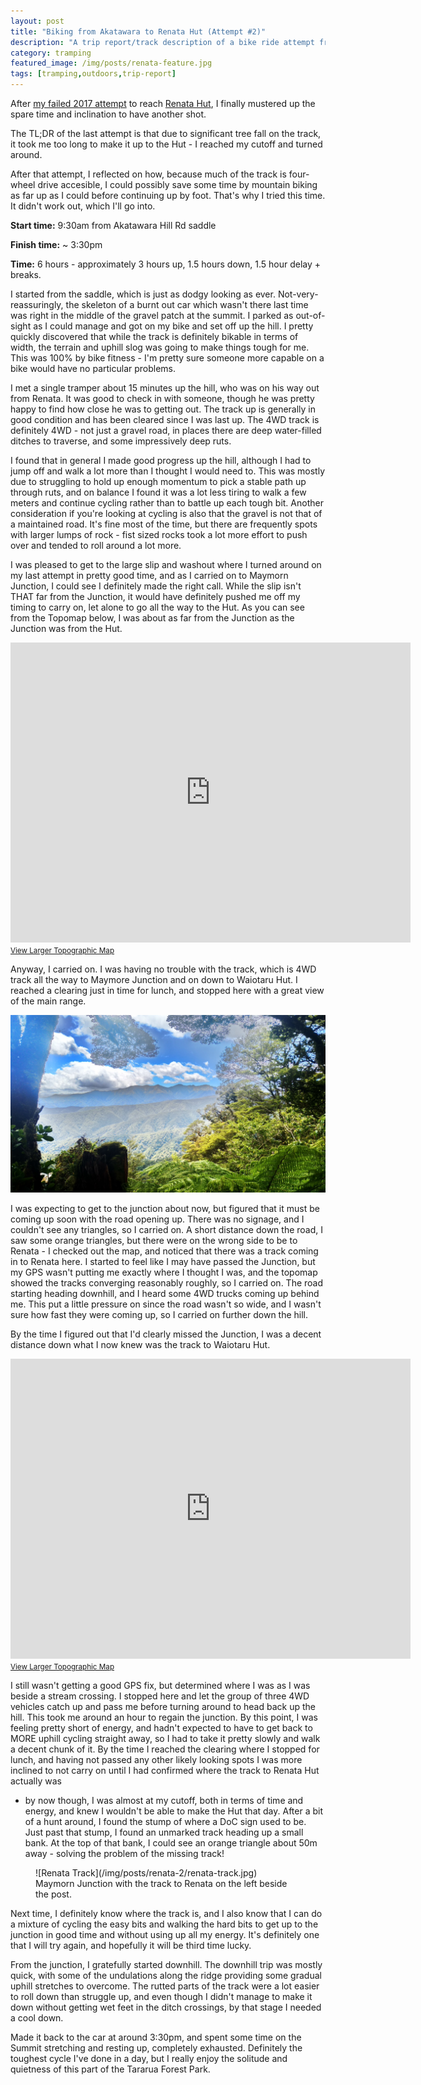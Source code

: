 ```yaml
---
layout: post
title: "Biking from Akatawara to Renata Hut (Attempt #2)"
description: "A trip report/track description of a bike ride attempt from the Akatawara Hill Road Summit to Renata Hut."
category: tramping
featured_image: /img/posts/renata-feature.jpg
tags: [tramping,outdoors,trip-report]
---
```


After [my failed 2017 attempt](https://www.joshmcarthur.com/tramping/2017/07/25/akatarawa-summit-to-renata.html) to reach 
[Renata
Hut](https://www.doc.govt.nz/parks-and-recreation/places-to-go/wellington-kapiti/places/tararua-forest-park/things-to-do/huts/renata-hut/),
I finally mustered up the spare time and inclination to have another shot. 

The TL;DR of the last attempt is that due to significant tree fall on the track, it took me too long
to make it up to the Hut - I reached my cutoff and turned around. 

After that attempt, I reflected on how, because much of the track is four-wheel drive accesible, I
could possibly save some time by mountain biking as far up as I could before continuing up by foot.
That's why I tried this time. It didn't work out, which I'll go into.

**Start time:** 9:30am from Akatawara Hill Rd saddle

**Finish time:** ~ 3:30pm

**Time:** 6 hours - approximately 3 hours up, 1.5 hours down, 1.5 hour delay + breaks.

I started from the saddle, which is just as dodgy looking as ever. Not-very-reassuringly, the
skeleton of a burnt out car which wasn't there last time was right in the middle of the gravel patch
at the summit. I parked as out-of-sight as I could manage and got on my bike and set off up the
hill. I pretty quickly discovered that while the track is definitely bikable in terms of width, the
terrain and uphill slog was going to make things tough for me. This was 100% by bike fitness - I'm
pretty sure someone more capable on a bike would have no particular problems.

I met a single tramper about 15 minutes up the hill, who was on his way out from Renata. It was good
to check in with someone, though he was pretty happy to find how close he was to getting out. The
track up is generally in good condition and has been cleared since I was last up. The 4WD track is
definitely 4WD - not just a gravel road, in places there are deep water-filled ditches to traverse,
and some impressively deep ruts. 

I found that in general I made good progress up the hill, although I had to jump off and walk a lot
more than I thought I would need to. This was mostly due to struggling to hold up enough momentum to
pick a stable path up through ruts, and on balance I found it was a lot less tiring to walk a few
meters and continue cycling rather than to battle up each tough bit. Another consideration if you're
looking at cycling is also that the gravel is not that of a maintained road. It's fine most of the
time, but there are frequently spots with larger lumps of rock - fist sized rocks took a lot more
effort to push over and tended to roll around a lot more. 

I was pleased to get to the large slip and washout where I turned around on my last attempt in
pretty good time, and as I carried on to Maymorn Junction, I could see I definitely made the right
call. While the slip isn't THAT far from the Junction, it would have definitely pushed me off my
timing to carry on, let alone to go all the way to the Hut.  As you can see from the Topomap below,
I was about as far from the Junction as the Junction was from the Hut.

<iframe width="640" height="480" frameborder="0" scrolling="no" marginheight="0" marginwidth="0" src="http://www.topomap.co.nz/NZTopoMapEmbedded?v=2&ll=-40.967164,175.147133&z=14&pin=1"></iframe><br /><small><a href="http://www.topomap.co.nz/NZTopoMap?v=2&ll=-40.967164,175.147133&z=14&pin=1" style="text-align:left">View Larger Topographic Map</a></small>

Anyway, I carried on. I was having no trouble with the track, which is 4WD track all the way to
Maymore Junction and on down to Waiotaru Hut. I reached a clearing just in time for lunch, and
stopped here with a great view of the main range.

![View of the main range](/img/posts/renata-2/junction.jpg)

I was expecting to get to the junction about now, but figured that it must be coming up soon with
the road opening up. There was no signage, and I couldn't see any triangles, so I carried on. A
short distance down the road, I saw some orange triangles, but there were on the wrong side to be to
Renata - I checked out the map, and noticed that there was a track coming in to Renata here. I
started to feel like I may have passed the Junction, but my GPS wasn't putting me exactly where I
thought I was, and the topomap showed the tracks converging reasonably roughly, so I carried on. The
road starting heading downhill, and I heard some 4WD trucks coming up behind me. This put a little
pressure on since the road wasn't so wide, and I wasn't sure how fast they were coming up, so I
carried on further down the hill.

By the time I figured out that I'd clearly missed the Junction, I was a decent distance down what I
now knew was the track to Waiotaru Hut.

<iframe width="640" height="480" frameborder="0" scrolling="no" marginheight="0" marginwidth="0" src="http://www.topomap.co.nz/NZTopoMapEmbedded?v=2&ll=-40.9535,175.165765&z=15&pin=1"></iframe><br /><small><a href="http://www.topomap.co.nz/NZTopoMap?v=2&ll=-40.9535,175.165765&z=15&pin=1" style="text-align:left">View Larger Topographic Map</a></small>

I still wasn't getting a good GPS fix, but determined where I was as I was beside a stream crossing.
I stopped here and let the group of three 4WD vehicles catch up and pass me before turning around to
head back up the hill. This took me around an hour to regain the junction. By this point, I was
feeling pretty short of energy, and hadn't expected to have to get back to MORE uphill cycling
straight away, so I had to take it pretty slowly and walk a decent chunk of it. By the time I
reached the clearing where I stopped for lunch, and having not passed any other likely looking spots
I was more inclined to not carry on until I had confirmed where the track to Renata Hut actually was
- by now though, I was almost at my cutoff, both in terms of time and energy, and knew I wouldn't be
  able to make the Hut that day. After a bit of a hunt around, I found the stump of where a DoC
  sign used to be. Just past that stump, I found an unmarked track heading up a small bank. At the
  top of that bank, I could see an orange triangle about 50m away - solving the problem of the
  missing track!

<figure>
  ![Renata Track](/img/posts/renata-2/renata-track.jpg)
  <figcaption>Maymorn Junction with the track to Renata on the left beside the post.</figcaption>
</figure>

Next time, I definitely know where the track is, and I also know that I can do a mixture of cycling
the easy bits and walking the hard bits to get up to the junction in good time and without using up
all my energy. It's definitely one that I will try again, and hopefully it will be third time lucky. 

From the junction, I gratefully started downhill. The downhill trip was mostly quick, with some of
the undulations along the ridge providing some gradual uphill stretches to overcome. The rutted
parts of the track were a lot easier to roll down than struggle up, and even though I didn't manage
to make it down without getting wet feet in the ditch crossings, by that stage I needed a cool down. 

Made it back to the car at around 3:30pm, and spent some time on the Summit stretching and resting
up, completely exhausted. Definitely the toughest cycle I've done in a day, but I really enjoy the
solitude and quietness of this part of the Tararua Forest Park.





